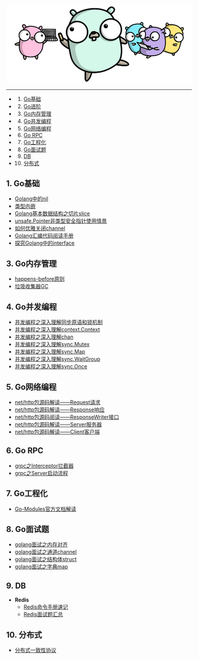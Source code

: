 <div align=center width=60%><img src="/assets/go.png"/></div>

------

<!-- vscode-markdown-toc -->
* 1. [Go基础](#Go)
* 2. [Go进阶](#Go-1)
* 3. [Go内存管理](#Go-1)
* 4. [Go并发编程](#Go-1)
* 5. [Go网络编程](#Go-1)
* 6. [Go RPC](#GoRPC)
* 7. [Go工程化](#Go-1)
* 8. [Go面试题](#Go-1)
* 9. [DB](#DB)
* 10. [分布式](#)

<!-- vscode-markdown-toc-config
	numbering=true
	autoSave=true
	/vscode-markdown-toc-config -->
<!-- /vscode-markdown-toc -->

##  1. <a name='Go'></a>Go基础

* [Golang中的nil](/docs/Go语言中的nil.md)
* [类型内嵌](/docs/Go语言中的类型内嵌.md)
* [Golang基本数据结构之切片slice](docs/slice源码解读.md)
* [unsafe.Pointer非类型安全指针使用情景](/docs/unsafe.Pointer非安全类型指针.md)
* [如何优雅关闭channel](/docs/golang/如何优雅地关闭channel.md)
* [Golang汇编代码阅读手册](/docs/golang/golang汇编代码阅读手册.md)
* [探究Golang中的interface](/docs/golang/探究Go语言中的Interface.md)

##  3. <a name='Go-1'></a>Go内存管理

* [happens-before原则](/docs/Go语言HappensBefore原则.md)
* [垃圾收集器GC](/docs/Go语言垃圾收集器.md)

##  4. <a name='Go-1'></a>Go并发编程

* [并发编程之深入理解同步原语和锁机制](docs/Go语言并发同步原语和锁.md)
* [并发编程之深入理解context.Context](/docs/Go语言上下文Context.md)
* [并发编程之深入理解chan](/docs/Go语言通道Channel.md)
* [并发编程之深入理解sync.Mutex](/docs/sync包之mutex.md)
* [并发编程之深入理解sync.Map](/docs/sync包之map.md)
* [并发编程之深入理解sync.WaitGroup](/docs/sync包之waitGroup.md)
* [并发编程之深入理解sync.Once](/docs/sync包之once.md)

##  5. <a name='Go-1'></a>Go网络编程

* [net/http包源码解读——Request请求](/docs/http包之Request.md)
* [net/http包源码解读——Response响应](/docs/http包之Response.md)
* [net/http包源码阅读——ResponseWriter接口](/docs/http包之ResponseWriter.md)
* [net/http包源码解读——Server服务器](/docs/http包之Server.md)
* [net/http包源码解读——Client客户端](/docs/http包之Client.md)

##  6. <a name='GoRPC'></a>Go RPC

* [grpc之Interceptor拦截器](/docs/grpc之拦截器.md)
* [grpc之Server启动流程](/docs/grpc之Server启动.md)

##  7. <a name='Go-1'></a>Go工程化

* [Go-Modules官方文档解读](docs/Go-Modules官方文档解读.md)

##  8. <a name='Go-1'></a>Go面试题

* [golang面试之内存对齐](docs/Go语言内存对齐.md)
* [golang面试之通道channel](/docs/Go面试Channel.md)
* [golang面试之结构体struct](/docs/Go面试结构体.md)
* [golang面试之字典map](/docs/golang/golang面试之map.md)

##  9. <a name='DB'></a>DB

* **Redis**
  * [Redis命令手册速记](/docs/redis/Redis操作手册速查.md)
  * [Redis面试题汇总](/docs/redis/redis面试题汇总.md)

##  10. <a name=''></a>分布式

* [分布式一致性协议](/docs/etcd/分布式一致性协议.md)
